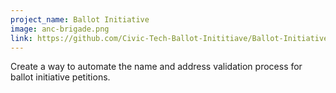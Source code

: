 ```yaml
---
project_name: Ballot Initiative
image: anc-brigade.png
link: https://github.com/Civic-Tech-Ballot-Inititiave/Ballot-Initiative
---
```


Create a way to automate the name and address validation process for ballot initiative petitions. 
